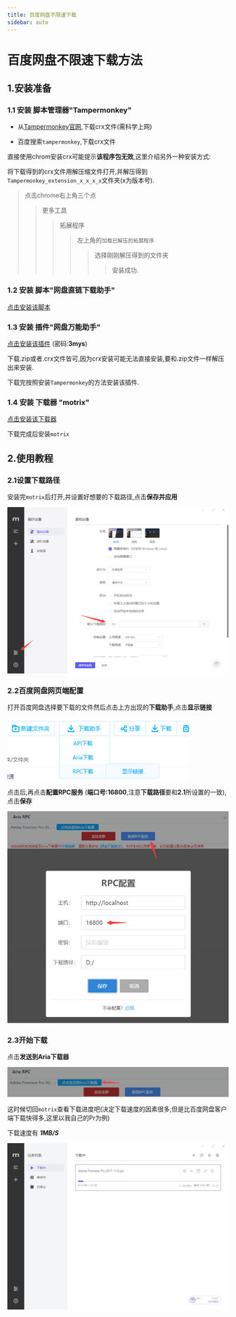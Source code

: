```yaml
---
title: 百度网盘不限速下载
sidebar: auto
---
```

# 百度网盘不限速下载方法

## 1.安装准备

### 1.1 安装 脚本管理器"Tampermonkey"

- 从[Tampermonkey官网](http://www.tampermonkey.net/),下载crx文件(需科学上网)

- 百度搜索`tampermonkey`,下载crx文件

直接使用chrom安装crx可能提示**该程序包无效**,这里介绍另外一种安装方式:

将下载得到的crx文件用解压缩文件打开,并解压得到`Tampermonkey_extension_x_x_x_x`文件夹(x为版本号).

> 点击chrome右上角三个点
>
> > 更多工具
> >
> > > 拓展程序
> > >
> > > > 左上角的`加载已解压的拓展程序`
> > > >
> > > > > 选择刚刚解压得到的文件夹
> > > > >
> > > > > > 安装成功.

### 1.2 安装 脚本"网盘直链下载助手"

[点击安装该脚本](https://www.baiduyun.wiki/baiduyun.user.js)

### 1.3 安装 插件"网盘万能助手"

[点击安装该插件](https://www.lanzoux.com/b00t6r2id)    (密码:**3mys**)

下载.zip或者.crx文件皆可,因为crx安装可能无法直接安装,要和.zip文件一样解压出来安装.

下载完按照安装`Tampermonkey`的方法安装该插件.

### 1.4 安装 下载器 "motrix"

[点击安装该下载器](https://www.motrix.app/)

下载完成后安装`motrix`

## 2.使用教程

### 2.1设置下载路径

安装完`motrix`后打开,并设置好想要的下载路径,点击**保存并应用**

![下载](../../.vuepress/public/assets/img/baidudownload/1.png)

### 2.2百度网盘网页端配置

打开百度网盘选择要下载的文件然后点击上方出现的**下载助手**,点击**显示链接**

![下载](../../.vuepress/public/assets/img/baidudownload/2.png)

点击后,再点击**配置RPC服务**   (**端口号:16800**,注意**下载路径**要和**2.1**所设置的一致),点击**保存**

![下载](../../.vuepress/public/assets/img/baidudownload/3.png)

### 2.3开始下载
点击**发送到Aria下载器**

![下载](../../.vuepress/public/assets/img/baidudownload/4.png)

这时候切回`motrix`查看下载进度吧(决定下载速度的因素很多,但是比百度网盘客户端下载快得多,这里以我自己的Pr为例)

下载速度有 ***1MB/S***

![下载](../../.vuepress/public/assets/img/baidudownload/5.png)

